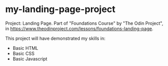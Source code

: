 # my-landing-page-project

Project: Landing Page. Part of "Foundations Course" by "The Odin Project", in https://www.theodinproject.com/lessons/foundations-landing-page.

This project will have demonstrated my skills in:
- Basic HTML
- Basic CSS
- Basic Javascript
